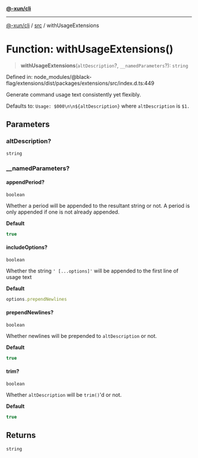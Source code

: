 [**@-xun/cli**](../../README.md)

***

[@-xun/cli](../../README.md) / [src](../README.md) / withUsageExtensions

# Function: withUsageExtensions()

> **withUsageExtensions**(`altDescription`?, `__namedParameters`?): `string`

Defined in: node\_modules/@black-flag/extensions/dist/packages/extensions/src/index.d.ts:449

Generate command usage text consistently yet flexibly.

Defaults to: `Usage: $000\n\n${altDescription}` where `altDescription` is
`$1.`

## Parameters

### altDescription?

`string`

### \_\_namedParameters?

#### appendPeriod?

`boolean`

Whether a period will be appended to the resultant string or not. A
period is only appended if one is not already appended.

**Default**

```ts
true
```

#### includeOptions?

`boolean`

Whether the string `' [...options]'` will be appended to the first line of usage text

**Default**

```ts
options.prependNewlines
```

#### prependNewlines?

`boolean`

Whether newlines will be prepended to `altDescription` or not.

**Default**

```ts
true
```

#### trim?

`boolean`

Whether `altDescription` will be `trim()`'d or not.

**Default**

```ts
true
```

## Returns

`string`

